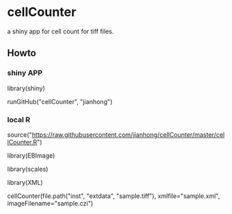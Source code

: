 # cellCounter

a shiny app for cell count for tiff files.

## Howto

### shiny APP

library(shiny)

runGitHub("cellCounter", "jianhong")

### local R

source("https://raw.githubusercontent.com/jianhong/cellCounter/master/cellCounter.R")

library(EBImage)

library(scales)

library(XML)

cellCounter(file.path("inst", "extdata", "sample.tiff"), xmlfile="sample.xml", imageFilename="sample.czi")

